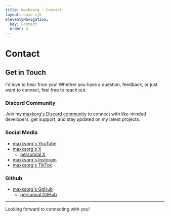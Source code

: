 ```yaml
---
title: maxksorg - Contact
layout: base.njk
eleventyNavigation:
  key: Contact
  order: 2
---
```

# Contact

## Get in Touch

I'd love to hear from you! Whether you have a question, feedback, or just want to connect, feel free to reach out.

### Discord Community
Join my [maxkorg's Discord community](https://discord.gg/tE67aySvSz) to connect with like-minded developers, get support, and stay updated on my latest projects.

### Social Media
- [maxksorg's YouTube](https://www.youtube.com/@maxksorg)
- [maxksorg's X](https://x.com/maxksorg)
    - [personnal X](https://x.com/maxkriegs)
- [maxksorg's Instgram](https://www.instagram.com/maxksorg/)
- [maxksorg's TikTok](https://www.tiktok.com/@maxksorg)

### Github
- [maxksorg's GitHub](https://github.com/maxksorg)
    - [personnal GitHub](https://github.com/maxcoga)

---

Looking forward to connecting with you!